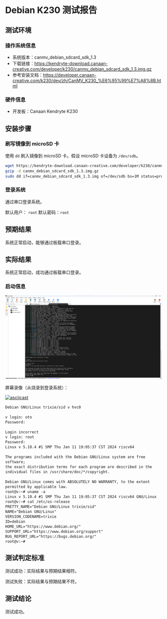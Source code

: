 # Debian K230 测试报告

## 测试环境

### 操作系统信息

- 系统版本：canmv_debian_sdcard_sdk_1.3
- 下载链接：https://kendryte-download.canaan-creative.com/developer/k230/canmv_debian_sdcard_sdk_1.3.img.gz
- 参考安装文档：https://developer.canaan-creative.com/k230/dev/zh/CanMV_K230_%E6%95%99%E7%A8%8B.html

### 硬件信息

- 开发板：Canaan Kendryte K230

## 安装步骤

### 刷写镜像到 microSD 卡

使用 `dd` 刷入镜像到 microSD 卡。假设 microSD 卡设备为 `/dev/sdb`。

```bash
wget https://kendryte-download.canaan-creative.com/developer/k230/canmv_debian_sdcard_sdk_1.3.img.gz
gzip -d canmv_debian_sdcard_sdk_1.3.img.gz
sudo dd if=canmv_debian_sdcard_sdk_1.3.img of=/dev/sdb bs=1M status=progress oflag=sync
```

### 登录系统

通过串口登录系统。

默认用户： `root`
默认密码：`root`

## 预期结果

系统正常启动，能够通过板载串口登录。

## 实际结果

系统正常启动，成功通过板载串口登录。

### 启动信息

![Debian](image.png)

屏幕录像（从烧录到登录系统）：

[![asciicast](https://asciinema.org/a/WT2Nz2w7OubHlHaQMEpJZCD8x.svg)](https://asciinema.org/a/WT2Nz2w7OubHlHaQMEpJZCD8x)

```log
Debian GNU/Linux trixie/sid v hvc0

v login: oto
Password: 

Login incorrect
v login: root
Password: 
Linux v 5.10.4 #1 SMP Thu Jan 11 19:05:37 CST 2024 riscv64

The programs included with the Debian GNU/Linux system are free software;
the exact distribution terms for each program are described in the
individual files in /usr/share/doc/*/copyright.

Debian GNU/Linux comes with ABSOLUTELY NO WARRANTY, to the extent
permitted by applicable law.
root@v:~# uname -a
Linux v 5.10.4 #1 SMP Thu Jan 11 19:05:37 CST 2024 riscv64 GNU/Linux
root@v:~# cat /etc/os-release 
PRETTY_NAME="Debian GNU/Linux trixie/sid"
NAME="Debian GNU/Linux"
VERSION_CODENAME=trixie
ID=debian
HOME_URL="https://www.debian.org/"
SUPPORT_URL="https://www.debian.org/support"
BUG_REPORT_URL="https://bugs.debian.org/"
root@v:~# 

```

## 测试判定标准

测试成功：实际结果与预期结果相符。

测试失败：实际结果与预期结果不符。

## 测试结论

测试成功。